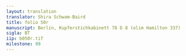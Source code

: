 ```yaml
---
layout: translation
translator: Shira Schwam-Baird
title: folio 50r
manuscript: Berlin, Kupferstichkabinett 78 D 8 (olim Hamilton 337)
sigla: BT
iip: b050r.tif
milestone: 99
---
```

